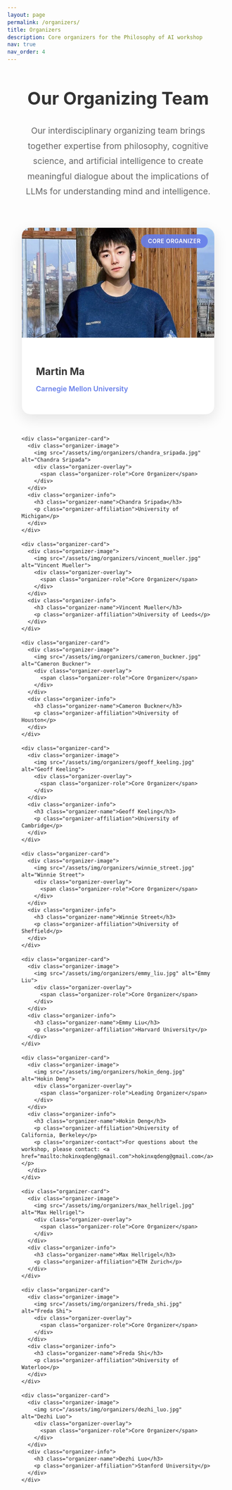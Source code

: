 ```yaml
---
layout: page
permalink: /organizers/
title: Organizers
description: Core organizers for the Philosophy of AI workshop
nav: true
nav_order: 4
---
```


<div class="organizers-content">
  <section class="organizers-introduction">
    <h2>Our Organizing Team</h2>
    <p class="intro-text">Our interdisciplinary organizing team brings together expertise from philosophy, cognitive science, and artificial intelligence to create meaningful dialogue about the implications of LLMs for understanding mind and intelligence.</p>
  </section>

  <section class="organizers-grid">
    <div class="organizer-card">
      <div class="organizer-image">
        <img src="/assets/img/organizers/martin_ma.jpg" alt="Martin Ma">
        <div class="organizer-overlay">
          <span class="organizer-role">Core Organizer</span>
        </div>
      </div>
      <div class="organizer-info">
        <h3 class="organizer-name">Martin Ma</h3>
        <p class="organizer-affiliation">Carnegie Mellon University</p>
      </div>
    </div>

    <div class="organizer-card">
      <div class="organizer-image">
        <img src="/assets/img/organizers/chandra_sripada.jpg" alt="Chandra Sripada">
        <div class="organizer-overlay">
          <span class="organizer-role">Core Organizer</span>
        </div>
      </div>
      <div class="organizer-info">
        <h3 class="organizer-name">Chandra Sripada</h3>
        <p class="organizer-affiliation">University of Michigan</p>
      </div>
    </div>

    <div class="organizer-card">
      <div class="organizer-image">
        <img src="/assets/img/organizers/vincent_mueller.jpg" alt="Vincent Mueller">
        <div class="organizer-overlay">
          <span class="organizer-role">Core Organizer</span>
        </div>
      </div>
      <div class="organizer-info">
        <h3 class="organizer-name">Vincent Mueller</h3>
        <p class="organizer-affiliation">University of Leeds</p>
      </div>
    </div>

    <div class="organizer-card">
      <div class="organizer-image">
        <img src="/assets/img/organizers/cameron_buckner.jpg" alt="Cameron Buckner">
        <div class="organizer-overlay">
          <span class="organizer-role">Core Organizer</span>
        </div>
      </div>
      <div class="organizer-info">
        <h3 class="organizer-name">Cameron Buckner</h3>
        <p class="organizer-affiliation">University of Houston</p>
      </div>
    </div>

    <div class="organizer-card">
      <div class="organizer-image">
        <img src="/assets/img/organizers/geoff_keeling.jpg" alt="Geoff Keeling">
        <div class="organizer-overlay">
          <span class="organizer-role">Core Organizer</span>
        </div>
      </div>
      <div class="organizer-info">
        <h3 class="organizer-name">Geoff Keeling</h3>
        <p class="organizer-affiliation">University of Cambridge</p>
      </div>
    </div>

    <div class="organizer-card">
      <div class="organizer-image">
        <img src="/assets/img/organizers/winnie_street.jpg" alt="Winnie Street">
        <div class="organizer-overlay">
          <span class="organizer-role">Core Organizer</span>
        </div>
      </div>
      <div class="organizer-info">
        <h3 class="organizer-name">Winnie Street</h3>
        <p class="organizer-affiliation">University of Sheffield</p>
      </div>
    </div>

    <div class="organizer-card">
      <div class="organizer-image">
        <img src="/assets/img/organizers/emmy_liu.jpg" alt="Emmy Liu">
        <div class="organizer-overlay">
          <span class="organizer-role">Core Organizer</span>
        </div>
      </div>
      <div class="organizer-info">
        <h3 class="organizer-name">Emmy Liu</h3>
        <p class="organizer-affiliation">Harvard University</p>
      </div>
    </div>

    <div class="organizer-card">
      <div class="organizer-image">
        <img src="/assets/img/organizers/hokin_deng.jpg" alt="Hokin Deng">
        <div class="organizer-overlay">
          <span class="organizer-role">Leading Organizer</span>
        </div>
      </div>
      <div class="organizer-info">
        <h3 class="organizer-name">Hokin Deng</h3>
        <p class="organizer-affiliation">University of California, Berkeley</p>
        <p class="organizer-contact">For questions about the workshop, please contact: <a href="mailto:hokinxqdeng@gmail.com">hokinxqdeng@gmail.com</a></p>
      </div>
    </div>

    <div class="organizer-card">
      <div class="organizer-image">
        <img src="/assets/img/organizers/max_hellrigel.jpg" alt="Max Hellrigel">
        <div class="organizer-overlay">
          <span class="organizer-role">Core Organizer</span>
        </div>
      </div>
      <div class="organizer-info">
        <h3 class="organizer-name">Max Hellrigel</h3>
        <p class="organizer-affiliation">ETH Zurich</p>
      </div>
    </div>

    <div class="organizer-card">
      <div class="organizer-image">
        <img src="/assets/img/organizers/freda_shi.jpg" alt="Freda Shi">
        <div class="organizer-overlay">
          <span class="organizer-role">Core Organizer</span>
        </div>
      </div>
      <div class="organizer-info">
        <h3 class="organizer-name">Freda Shi</h3>
        <p class="organizer-affiliation">University of Waterloo</p>
      </div>
    </div>

    <div class="organizer-card">
      <div class="organizer-image">
        <img src="/assets/img/organizers/dezhi_luo.jpg" alt="Dezhi Luo">
        <div class="organizer-overlay">
          <span class="organizer-role">Core Organizer</span>
        </div>
      </div>
      <div class="organizer-info">
        <h3 class="organizer-name">Dezhi Luo</h3>
        <p class="organizer-affiliation">Stanford University</p>
      </div>
    </div>
  </section>
</div>

<style>
.organizers-hero {
  background: linear-gradient(135deg, #667eea 0%, #764ba2 100%);
  color: white;
  padding: 4rem 2rem;
  border-radius: 20px;
  margin-bottom: 3rem;
  position: relative;
  overflow: hidden;
}

.hero-content {
  max-width: 800px;
  margin: 0 auto;
  text-align: center;
  position: relative;
  z-index: 2;
}

.hero-title {
  font-size: 3.5rem;
  font-weight: 700;
  margin-bottom: 1rem;
  background: linear-gradient(45deg, #fff, #e3f2fd);
  -webkit-background-clip: text;
  -webkit-text-fill-color: transparent;
  background-clip: text;
}

.hero-subtitle {
  font-size: 1.4rem;
  margin-bottom: 2rem;
  opacity: 0.9;
}

.organizer-count {
  display: inline-block;
  background: rgba(255, 255, 255, 0.2);
  backdrop-filter: blur(10px);
  border: 1px solid rgba(255, 255, 255, 0.3);
  border-radius: 15px;
  padding: 1rem 2rem;
  font-size: 1.2rem;
  font-weight: 600;
}

.count-number {
  display: block;
  font-size: 2rem;
  font-weight: 700;
}

.floating-elements {
  position: absolute;
  top: 0;
  left: 0;
  width: 100%;
  height: 100%;
  pointer-events: none;
}

.element {
  position: absolute;
  font-size: 2rem;
  opacity: 0.1;
  animation: float 6s ease-in-out infinite;
}

.element:nth-child(1) { top: 20%; left: 10%; animation-delay: 0s; }
.element:nth-child(2) { top: 60%; right: 15%; animation-delay: 2s; }
.element:nth-child(3) { bottom: 20%; left: 20%; animation-delay: 4s; }

@keyframes float {
  0%, 100% { transform: translateY(0px) rotate(0deg); }
  50% { transform: translateY(-20px) rotate(5deg); }
}

.organizers-content {
  max-width: 1200px;
  margin: 0 auto;
  padding: 0 2rem;
}

.organizers-introduction {
  text-align: center;
  margin-bottom: 4rem;
}

.organizers-introduction h2 {
  font-size: 2.5rem;
  color: #333;
  margin-bottom: 2rem;
}

.intro-text {
  font-size: 1.2rem;
  color: #666;
  line-height: 1.8;
  max-width: 800px;
  margin: 0 auto;
}

.organizers-grid {
  display: grid;
  grid-template-columns: repeat(auto-fit, minmax(350px, 1fr));
  gap: 2rem;
  margin-bottom: 4rem;
}

.organizer-card {
  background: white;
  border-radius: 20px;
  overflow: hidden;
  box-shadow: 0 10px 30px rgba(0, 0, 0, 0.1);
  transition: transform 0.3s ease, box-shadow 0.3s ease;
  border: 1px solid #f0f0f0;
}

.organizer-card:hover {
  transform: translateY(-10px);
  box-shadow: 0 20px 40px rgba(0, 0, 0, 0.15);
}

.organizer-image {
  position: relative;
  height: 250px;
  overflow: hidden;
}

.organizer-image img {
  width: 100%;
  height: 100%;
  object-fit: cover;
  transition: transform 0.3s ease;
}

.organizer-card:hover .organizer-image img {
  transform: scale(1.05);
}

.organizer-overlay {
  position: absolute;
  top: 15px;
  right: 15px;
  background: rgba(102, 126, 234, 0.9);
  color: white;
  padding: 0.5rem 1rem;
  border-radius: 20px;
  font-size: 0.8rem;
  font-weight: 600;
  text-transform: uppercase;
  letter-spacing: 0.5px;
}

.organizer-info {
  padding: 2rem;
}

.organizer-name {
  font-size: 1.4rem;
  font-weight: 700;
  color: #333;
  margin-bottom: 0.5rem;
}

.organizer-affiliation {
  color: #667eea;
  font-weight: 600;
  margin-bottom: 1rem;
  font-size: 1rem;
}

.organizer-contact {
  color: #667eea;
  font-weight: 600;
  margin-bottom: 1rem;
  font-size: 1rem;
}

@media (max-width: 768px) {
  .hero-title {
    font-size: 2.5rem;
  }
  
  .organizers-grid {
    grid-template-columns: 1fr;
  }
  
  .organizer-image {
    height: 200px;
  }
  
  .organizer-info {
    padding: 1.5rem;
  }
}
</style> 